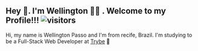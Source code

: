 ## Hey 👋. I'm Wellington 👨‍💻 . Welcome to my Profile!!! ![visitors](https://visitor-badge.laobi.icu/badge?page_id=tonpasso)

Hi, my name is Wellington Passo and I'm from recife, Brazil. I'm studying to be a Full-Stack Web Developer at [Trybe](https://www.betrybe.com/) :rocket:

<!--
**tonpasso/tonpasso** is a ✨ _special_ ✨ repository because its `README.md` (this file) appears on your GitHub profile.

Here are some ideas to get you started:

- 🔭 I’m currently working on ...
- 🌱 I’m currently studying to be a Full-Stack Developer at [Trybe](https://www.betrybe.com/) :rocket:...
- 👯 I’m looking to collaborate on ...
- 🤔 I’m looking for help with ...
- 💬 Ask me about ...
- 📫 How to reach me: ...
- 😄 Pronouns: ...
- ⚡ Fun fact: ...
-->
